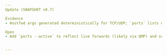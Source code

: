 ```yaml
---
Update (SNAPSHOT v0.7)

Evidence
- Hostfwd args generated deterministically for TCP/UDP; `ports` lists declared forwards, highlights conflicts and broker reservation.

Open
- Add `ports --active` to reflect live forwards (likely via QMP) and surface discrepancies between declared and active.


---
```



